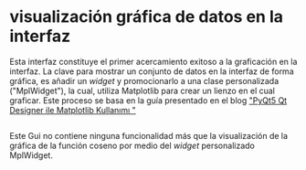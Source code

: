 # visualización gráfica de datos en la interfaz

Esta interfaz constituye el primer acercamiento exitoso a la graficación en la interfaz.
La clave para mostrar un conjunto de datos en la interfaz de forma gráfica, es añadir un _widget_ y promocionarlo a una clase personalizada 
("MplWidget"), la cual, utiliza Matplotlib para crear un lienzo en el cual graficar. Este proceso se basa en la guía presentado en el blog ["PyQt5 Qt Designer ile Matplotlib Kullanımı
"](https://yapayzekalabs.blogspot.com/2018/11/pyqt5-gui-qt-designer-matplotlib.html)

<img scr="/.imges/cosGui.jpg" width="600x">

Este Gui no contiene ninguna funcionalidad más que la visualización de la gráfica de la función coseno por medio del _widget_ personalizado MplWidget.
